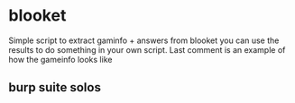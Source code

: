# blooket

Simple script to extract gaminfo + answers from blooket
you can use the results to do something in your own script.
Last comment is an example of how the gameinfo looks like

## burp suite solos
